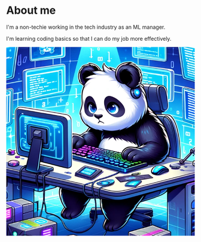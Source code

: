 # About me

I'm a non-techie working in the tech industry as an ML manager.

I'm learning coding basics so that I can do my job more effectively.

<picture>
 <img alt="coding panda" src="https://github.com/codingat46/codingat46/blob/main/coding%20panda.png">
</picture>
